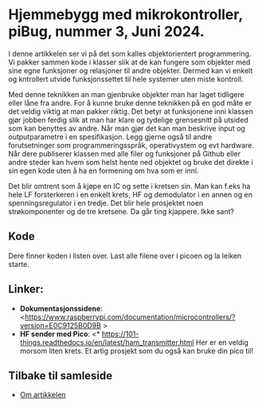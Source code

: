 # Hjemmebygg med mikrokontroller, piBug, nummer 3, Juni 2024.

I denne artikkelen ser vi på det som kalles objektorientert programmering. Vi pakker sammen kode i klasser slik at de kan fungere som objekter med sine egne funksjoner og relasjoner til andre objekter. Dermed kan vi enkelt og kntrollert utvide funksjonssettet til hele systemer uten miste kontroll.

Med denne teknikken an man gjenbruke objekter man har laget tidligere eller låne fra andre. For å kunne bruke denne teknikken på en god måte er det veldig viktig at man pakker riktig. Det betyr at funksjonene inni klassen gjør jobben ferdig slik at man har klare og tydelige grensesnitt på utsided som kan benyttes av andre. Når man gjør det kan man beskrive input og outputparametre i en spesifikasjon. Legg gjerne også til andre forutsetninger som programmeringsspråk, operativystem og evt hardware. Når dere publiserer klassen med alle filer og funksjoner på Github eller andre steder kan hvem som helst hente ned objektet og bruke det direkte i sin egen kode uten å ha en formening om hva som er inni.

Det blir omtrent som å kjøpe en IC og sette i kretsen sin. Man kan f.eks ha hele LF forsterkeren i en enkelt krets, HF og demodulator i en annen og en spenningsregulator i en tredje. Det blir hele prosjektet noen strøkomponenter og de tre kretsene. Da går ting kjappere. Ikke sant?



## Kode
Dere finner koden i listen over. Last alle filene over i picoen og la leiken starte.

## Linker:
- **Dokumentasjonssidene**: <https://www.raspberrypi.com/documentation/microcontrollers/?version=E0C9125B0D9B >
- **HF sender med Pico**: <* <https://101-things.readthedocs.io/en/latest/ham_transmitter.html> Her er en veldig morsom liten krets. Et artig prosjekt som du også kan bruke din pico til!

## Tilbake til samleside
* <a href="https://github.com/LA9IHA/piBug/blob/main/bullen/">Om artikkelen</a>
